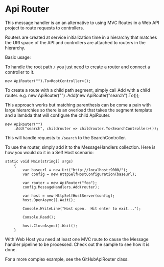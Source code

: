 # Api Router #

This message handler is an an alternative to using MVC Routes in a Web API project to route requests to controllers.

Routers are created at service initialization time in a hierarchy that matches the URI space of the API and controllers are attached to routers in the hierarchy.  


Basic usage:

To handle the root path `/` you just need to create a router and connect a controller to it.

	new ApiRouter("").To<RootController>();

To create a route with a child path segment, simply call Add with a child router. e.g. 
	new ApiRouter("")
		.Add(new ApiRouter("search").To<SearchController>());

This approach works but matching parenthesis can be come a pain with large hierarchies so there is an overload that takes the segment template and a lambda that will configure the child ApiRouter.

	new ApiRouter("")
		.Add("search", childrouter => childrouter.To<SearchController>());

This will handle requests to `/search` to the SearchController.


To use the router, simply add it to the MessageHandlers collection.  Here is how you would do it in a Self Host scenario: 

    static void Main(string[] args)
        {
            var baseurl = new Uri("http://localhost:9000/");
            var config = new HttpSelfHostConfiguration(baseurl);

			var router = new ApiRouter("foo");
            config.MessageHandlers.Add(router);

            var host = new HttpSelfHostServer(config);
            host.OpenAsync().Wait();

            Console.WriteLine("Host open.  Hit enter to exit...");

            Console.Read();

            host.CloseAsync().Wait();
        }

With Web Host you need at least one MVC route to cause the Message handler pipeline to be processed.  Check out the sample to see how it is done.

For a more complex example, see the GitHubApiRouter class.